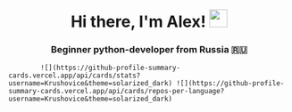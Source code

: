 <h1 align="center">Hi there, I'm Alex!
<img src="https://github.com/blackcater/blackcater/raw/main/images/Hi.gif" height="32"/></h1>
<h3 align="center">Beginner python-developer from Russia 🇷🇺</h3>

<!--
**Krushovice/Krushovice** is a ✨ _special_ ✨ repository because its `README.md` (this file) appears on your GitHub profile.

Here are some ideas to get you started:

- 🔭 I’m currently working on ...
- 🌱 I’m currently learning ...
- 👯 I’m looking to collaborate on ...
- 🤔 I’m looking for help with ...
- 💬 Ask me about ...
- 📫 How to reach me: ...
- 😄 Pronouns: ...
- ⚡ Fun fact: ...
-->

            ![](https://github-profile-summary-cards.vercel.app/api/cards/stats?username=Krushovice&theme=solarized_dark) ![](https://github-profile-summary-cards.vercel.app/api/cards/repos-per-language?username=Krushovice&theme=solarized_dark)
